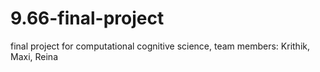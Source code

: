 # 9.66-final-project
final project for computational cognitive science, team members: Krithik, Maxi, Reina
